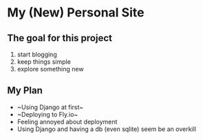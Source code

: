 # My (New) Personal Site

## The goal for this project

1. start blogging
2. keep things simple
3. explore something new

## My Plan

- ~Using Django at first~
- ~Deploying to Fly.io~
- Feeling annoyed about deployment
- Using Django and having a db (even sqlite) seem be an overkill
